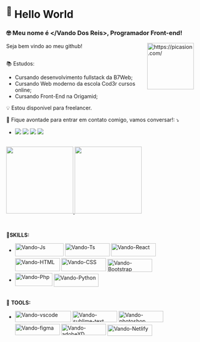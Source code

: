  <div>
  <h1><sup>👋</sup> Hello World</h1>
  <h3>🤓 Meu nome é &#60;/Vando Dos Reis&gt, Programador Front-end!</h3> 
  Seja bem vindo ao meu github!
  <img align="right" src="https://i.picasion.com/pic91/8cb37059a6dd1b1aed75b10393c0b36f.gif" width="125" height="125" border="0" alt="https://picasion.com/" />
 </div>
 
 ##
 
  <p align="left">
  📚 Estudos:<br>
<ul><li>Cursando desenvolvimento fullstack da B7Web;</li>
  <li>Cursando Web moderno da escola Cod3r cursos online;</li>
  <li>Cursando Front-End na Origamid;</li></ul>
  
  💡 Estou disponivel para freelancer.
 
 <p align="left">
  💌 Fique avontade para entrar em contato comigo, vamos conversar!: ⤵️
</p>

<p align="left">
  <ul>
    <li>
  <a href="https://mail.google.com/mail/u/0/#inbox" alt="Gmail">
  <img src="https://img.shields.io/badge/-Gmail-FF0000?style=flat-square&labelColor=FF0000&logo=gmail&logoColor=white&link=LINK-DO-SEU-EMAIL" /></a>

  <a href="https://www.linkedin.com/in/vando-dos-reis-261b23196/" alt="Linkedin">
  <img src="https://img.shields.io/badge/-Linkedin-0e76a8?style=flat-square&logo=Linkedin&logoColor=white&link=LINK-DO-SEU-LINKEDIN" /></a>

  <a href="https://api.whatsapp.com/send/?phone=5511958600976&text&app_absent=0" alt="WhatsApp">
  <img src="https://img.shields.io/badge/-WhatsApp-25d366?style=flat-square&labelColor=25d366&logo=whatsapp&logoColor=white&link=API-DO-SEU-WHATSAPP"/></a>
      
  <a href="https://www.instagram.com/nerd_baixo.nivel/" alt="Instagram">
  <img src="https://img.shields.io/badge/-Instagram-DF0174?style=flat-square&labelColor=DF0174&logo=instagram&logoColor=white&link=LINK-DO-SEU-INSTAGRAM"/></a>
    </li>
    </ul>
    </p>  

 
 
 ## 
 
  
</p>
 <div aling="center">
  <a href="https://github.com/VDR-Crowley">
    <img height="180em" 
         src="https://github-readme-stats.vercel.app/api?username=VDR-Crowley&show_icons=true&theme=tokyonight&include_all_commits=true&count_private=true"/>
    <img height="180em" 
         src="https://github-readme-stats.vercel.app/api/top-langs/?username=VDR-Crowley&layout=compact&langs_count=7&theme=tokyonight"/>
  </a>
 </div>
 
 
 ## 
 
<div style="display: inline_block"><br>
  🦄<strong>SKILLS:</strong><br>
  <p align="left">
    <ul>
    <li>
      <img align="center" 
           alt="Vando-Js" height="35" width="130" 
           src="https://img.shields.io/badge/JavaScript-323330?style=for-the-badge&logo=javascript&logoColor=F7DF1E" style="margin-bottom: 5px;">
      <img  align="center" 
           alt="Vando-Ts" height="35" width="120" 
           src="https://img.shields.io/badge/TypeScript-007ACC?style=for-the-badge&logo=typescript&logoColor=white" style="margin-bottom: 5px;">
      <img align="center" 
           alt="Vando-React" height="35" width="120" 
           src="https://img.shields.io/badge/React-20232A?style=for-the-badge&logo=react&logoColor=61DAFB" style="margin-bottom: 5px;">
      <img align="center" 
           alt="Vando-HTML" height="35" width="120" 
           src="https://img.shields.io/badge/HTML5-E34F26?style=for-the-badge&logo=html5&logoColor=white" style="margin-bottom: 5px;">
      <img align="center" 
           alt="Vando-CSS" height="35" width="120" 
           src="https://img.shields.io/badge/CSS3-1572B6?style=for-the-badge&logo=css3&logoColor=white" style="margin-bottom: 5px;">
      <img align="center" 
           alt="Vando-Bootstrap" height="35" width="120" 
           src="https://img.shields.io/badge/Bootstrap-563D7C?style=for-the-badge&logo=bootstrap&logoColor=white"></li>
    <li>
      <img align="center" 
           alt="Vando-Php" height="35" width="100" 
           src="https://img.shields.io/badge/PHP-777BB4?style=for-the-badge&logo=php&logoColor=white" style="margin-bottom: 5px;">
      <img align="center" 
           alt="Vando-Python" height="35" width="120" 
           src="https://img.shields.io/badge/Python-14354C?style=for-the-badge&logo=python&logoColor=white"></li>
  </ul>
  </p>
</div>

<div style="display: inline_block"><br>
  💼 <strong>TOOLS:</strong><br>
  <p align="left">
  <ul>
    <li>
      <img align="center" 
           alt="Vando-vscode" height="30" width="150" 
           src="https://img.shields.io/badge/Visual_Studio_Code-0078D4?style=for-the-badge&logo=visual%20studio%20code&logoColor=white" style="margin-bottom: 5px;">
      <img align="center" 
           alt="Vando-sublime-text" height="30" width="120" 
           src="https://img.shields.io/badge/sublime_text-%23575757.svg?&style=for-the-badge&logo=sublime-text&logoColor=important" style="margin-bottom: 5px;">
      <img align="center" 
           alt="Vando-photoshop" height="30" width="120" 
           src="https://aleen42.github.io/badges/src/photoshop.svg" style="margin-bottom: 5px;">
      <img align="center" 
           alt="Vando-figma" height="30" width="120" 
           src="https://img.shields.io/badge/Figma-F24E1E?style=for-the-badge&logo=figma&logoColor=white" style="margin-bottom: 5px;">
      <img align="center" 
           alt="Vando-adobeXD" height="30" width="120" 
           src="https://img.shields.io/badge/Adobe%20XD-470137?style=for-the-badge&logo=Adobe%20XD&logoColor=#FF61F6" style="margin-bottom: 5px;">
      <a href="https://app.netlify.com/teams/vdr-crowley/overview">
        <img align="center" 
             alt="Vando-Netlify" height="30" width="120" 
             src="https://img.shields.io/badge/Netlify-00C7B7?style=for-the-badge&logo=netlify&logoColor=white">
      </a>
    </li>
  </ul>
  </p>
</div>
  
<!--
https://raw.githubusercontent.com/MicaelliMedeiros/micaellimedeiros/master/image/computer-illustration.png
-->







<!--
**VDR-Crowley/VDR-Crowley** is a ✨ _special_ ✨ repository because its `README.md` (this file) appears on your GitHub profile.

Here are some ideas to get you started:
👋
- 🔭 I’m currently working on ...
- 🌱 I’m currently learning ...
- 👯 I’m looking to collaborate on ...
- 🤔 I’m looking for help with ...
- 💬 Ask me about ...
- 📫 How to reach me: ...
- 😄 Pronouns: ...
- ⚡ Fun fact: ...
-->
